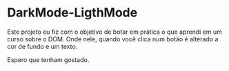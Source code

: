 # DarkMode-LigthMode
Este projeto eu fiz com o objetivo de botar em prática o que aprendi em um curso sobre o DOM.
Onde nele, quando você clica num botão é alterado a cor de fundo e um texto.

Espero que tenham gostado.
